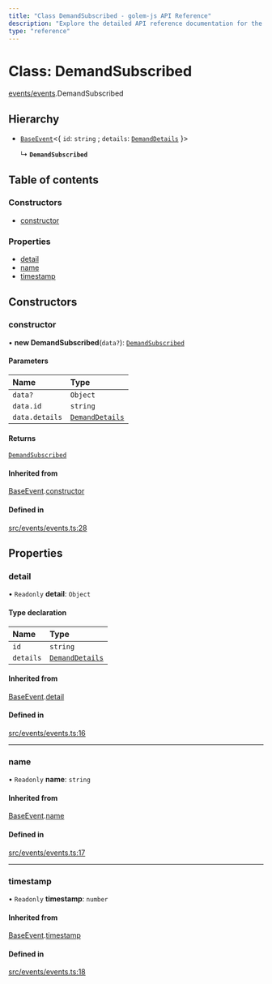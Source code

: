 ```yaml
---
title: "Class DemandSubscribed - golem-js API Reference"
description: "Explore the detailed API reference documentation for the Class DemandSubscribed within the golem-js SDK for the Golem Network."
type: "reference"
---
```

# Class: DemandSubscribed

[events/events](../modules/events_events).DemandSubscribed

## Hierarchy

- [`BaseEvent`](events_events.BaseEvent)\<\{ `id`: `string` ; `details`: [`DemandDetails`](../interfaces/market_demand.DemandDetails)  }\>

  ↳ **`DemandSubscribed`**

## Table of contents

### Constructors

- [constructor](events_events.DemandSubscribed#constructor)

### Properties

- [detail](events_events.DemandSubscribed#detail)
- [name](events_events.DemandSubscribed#name)
- [timestamp](events_events.DemandSubscribed#timestamp)

## Constructors

### constructor

• **new DemandSubscribed**(`data?`): [`DemandSubscribed`](events_events.DemandSubscribed)

#### Parameters

| Name | Type |
| :------ | :------ |
| `data?` | `Object` |
| `data.id` | `string` |
| `data.details` | [`DemandDetails`](../interfaces/market_demand.DemandDetails) |

#### Returns

[`DemandSubscribed`](events_events.DemandSubscribed)

#### Inherited from

[BaseEvent](events_events.BaseEvent).[constructor](events_events.BaseEvent#constructor)

#### Defined in

[src/events/events.ts:28](https://github.com/golemfactory/golem-js/blob/a3b94ca/src/events/events.ts#L28)

## Properties

### detail

• `Readonly` **detail**: `Object`

#### Type declaration

| Name | Type |
| :------ | :------ |
| `id` | `string` |
| `details` | [`DemandDetails`](../interfaces/market_demand.DemandDetails) |

#### Inherited from

[BaseEvent](events_events.BaseEvent).[detail](events_events.BaseEvent#detail)

#### Defined in

[src/events/events.ts:16](https://github.com/golemfactory/golem-js/blob/a3b94ca/src/events/events.ts#L16)

___

### name

• `Readonly` **name**: `string`

#### Inherited from

[BaseEvent](events_events.BaseEvent).[name](events_events.BaseEvent#name)

#### Defined in

[src/events/events.ts:17](https://github.com/golemfactory/golem-js/blob/a3b94ca/src/events/events.ts#L17)

___

### timestamp

• `Readonly` **timestamp**: `number`

#### Inherited from

[BaseEvent](events_events.BaseEvent).[timestamp](events_events.BaseEvent#timestamp)

#### Defined in

[src/events/events.ts:18](https://github.com/golemfactory/golem-js/blob/a3b94ca/src/events/events.ts#L18)
